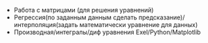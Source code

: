 - Работа с матрицами (для решения уравнений) 
- Регрессия(по заданным данным сделать предсказание)/интерполяция(задать математически уравнение для данных)
- Производная/интегралы/диф уравнения
Exel/Python/Matplotlib
